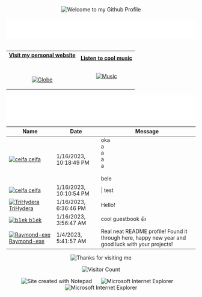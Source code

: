 <!-- "Hero" Header -->
<div align="center">
  <img src="https://github.com/BrunnerLivio/brunnerlivio/blob/master/images/welcome.png?raw=true" style="max-width: 100%;" alt="Welcome to my Github Profile" />
  <br />
  <br />
  <img height="50" alt="My Name is Livio and I like Node.js" src="images/personal_note.svg" />
  <br />
  <br />

</div>

<!-- Social -->
<table width="100%" align="center">
<tr>
<td align="center">
<a href="https://brunnerliv.io">
<strong>Visit my personal website </strong>
<br />
<br />
<br />

<p>

<img alt="Globe" height="80" src="images/globe.gif">
</a>
</p>

</td>


<td align="center">
<a href="https://www.youtube.com/watch?v=3YxaaGgTQYM&ab_channel=EvanescenceVEVO">
<strong>Listen to cool music</strong>
<br />
<br />


<p>
<img height="100" alt="Music" src="images/music.gif"> 
</a>
</p>

</td>
</tr>
</table>

<div align="center">
<a href="https://github.com/BrunnerLivio/brunnerlivio/issues/62#issuecomment-new"><img src="images/guestbook.svg"></a> 
</div>

<!-- Guestbook -->
| Name | Date | Message |
|---|---|---|
| <a href="https://github.com/ceifa"><img width="24" src="https://avatars.githubusercontent.com/u/26205666?s=24&v=4" alt="ceifa" /> ceifa</a> |1/16/2023, 10:18:49 PM|oka<br />a<br />a<br />a<br />a<br /><br />bele|
| <a href="https://github.com/ceifa"><img width="24" src="https://avatars.githubusercontent.com/u/26205666?s=24&v=4" alt="ceifa" /> ceifa</a> |1/16/2023, 10:10:54 PM|&#124; test | test ||
| <a href="https://github.com/TriHydera"><img width="24" src="https://avatars.githubusercontent.com/u/39857764?s=24&u=5dbda638f45530582eee1703b4473f2a5e229e28&v=4" alt="TriHydera" /> TriHydera</a> |1/16/2023, 6:36:46 PM|Hello!|
| <a href="https://github.com/b1ek"><img width="24" src="https://avatars.githubusercontent.com/u/57577711?s=24&u=e16b2613ffe1eb50afca0aed3fd1f80858a15b5b&v=4" alt="b1ek" /> b1ek</a> |1/16/2023, 3:56:47 AM|cool guestbook 👍|
| <a href="https://github.com/Raymond-exe"><img width="24" src="https://avatars.githubusercontent.com/u/42707243?s=24&u=d4739cbf7c350d86e00a3721f25720833edeb4c5&v=4" alt="Raymond-exe" /> Raymond-exe</a> |1/4/2023, 5:41:57 AM|Real neat README profile! Found it through here, happy new year and good luck with your projects!|
<!-- /Guestbook -->

<!-- Footer -->

<div align="center">

<img height="120" alt="Thanks for visiting me" width="100%" src="https://raw.githubusercontent.com/BrunnerLivio/brunnerlivio/master/images/marquee.svg" />
<br />

![Visitor Count](https://profile-counter.glitch.me/brunnerlivio/count.svg)


<img src="https://raw.githubusercontent.com/BrunnerLivio/brunnerlivio/master/images/notepad.gif" alt="Site created with Notepad" height="30" />
<!-- "margin-right: whatever;" -->
<span>&nbsp;&nbsp;&nbsp;&nbsp;</span>  
<img src="https://raw.githubusercontent.com/BrunnerLivio/brunnerlivio/master/images/ie_logo.gif" alt="Microsoft Internet Explorer" />
<span>&nbsp;&nbsp;&nbsp;&nbsp;</span>  
<img src="https://raw.githubusercontent.com/BrunnerLivio/brunnerlivio/master/images/noframes.gif" alt="Microsoft Internet Explorer" />

</div>
